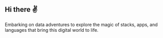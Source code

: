 ## Hi there ✌️


Embarking on data adventures to explore the magic of stacks, apps, and languages that bring this digital world to life.
